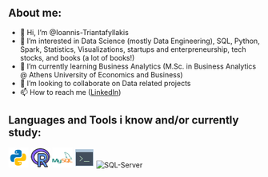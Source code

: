 ## About me:

- 👋 Hi, I’m @Ioannis-Triantafyllakis
- 👀 I’m interested in Data Science (mostly Data Engineering), SQL, Python, Spark, Statistics, Visualizations, startups and enterpreneurship, tech stocks, and books (a lot of books!)
- 🌱 I’m currently learning Business Analytics (M.Sc. in Business Analytics @ Athens University of Economics and Business)
- 💞️ I’m looking to collaborate on Data related projects
- 📫 How to reach me ([LinkedIn](https://www.linkedin.com/in/john-triantafyllakis-a9761b163/))

<!---
Ioannis-Triantafyllakis/Ioannis-Triantafyllakis is a ✨ special ✨ repository because its `README.md` (this file) appears on your GitHub profile.
You can click the Preview link to take a look at your changes.
--->

## Languages and Tools i know and/or currently study:

  <img src='https://github.com/nicktsekas/test/blob/main/icons8-python-48.png' alt='python' height='40'>     
  <img src='https://github.com/nicktsekas/test/blob/main/icons8-r-64.png' alt='r' height='40'>  
  <img src='https://github.com/Ioannis-Triantafyllakis/Ioannis-Triantafyllakis/blob/main/icons8-mysql-logo-480.png' alt='Redis' height='40'>   
  <img src='https://github.com/nicktsekas/test/blob/main/icons8-console-40.png' alt='bash' height='40'> 
  <img src='https://github.com/Ioannis-Triantafyllakis/test/blob/mainsql-server.png' alt='SQL-Server' height='40'>     

 
